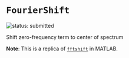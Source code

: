 # `FourierShift`

![status: submitted](https://img.shields.io/badge/status-submitted-orange)

Shift zero-frequency term to center of spectrum

**Note**: This is a replica of [`fftshift`](https://www.mathworks.com/help/matlab/ref/fftshift.html) in MATLAB.
